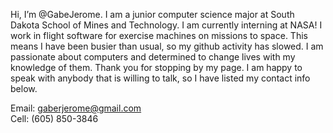 Hi, I’m @GabeJerome. I am a junior computer science major at South Dakota School of Mines and Technology. I am currently interning at NASA! I work in flight software 
for exercise machines on missions to space. This means I have been busier than usual, so my github activity has slowed. I am passionate about computers and determined 
to change lives with my knowledge of them. Thank you for stopping by my page. I am happy to speak with anybody that is willing to talk, so I have listed my contact info 
below.

Email: gaberjerome@gmail.com  
Cell: (605) 850-3846
